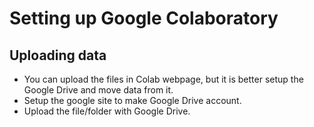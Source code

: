 # Setting up Google Colaboratory

## Uploading data
* You can upload the files in Colab webpage, but it is better setup the Google Drive and move data from it.
* Setup the google site to make Google Drive account.
* Upload the file/folder with Google Drive.
